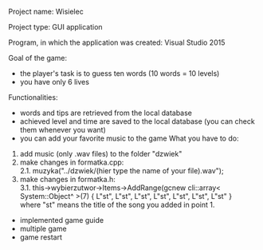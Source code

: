 Project name: Wisielec

Project type: GUI application

Program, in which the application was created: Visual Studio 2015

Goal of the game:
- the player's task is to guess ten words (10 words = 10 levels)
- you have only 6 lives

Functionalities:
- words and tips are retrieved from the local database
- achieved level and time are saved to the local database (you can check them whenever you want)
- you can add your favorite music to the game
What you have to do:
1. add music (only .wav files) to the folder "dzwiek"
2. make changes in formatka.cpp:<br>
2.1. muzyka("../dzwiek/(hier type the name of your file).wav");
3. make changes in formatka.h:<br>
3.1. this->wybierzutwor->Items->AddRange(gcnew cli::array< System::Object^  >(7) {
              L"st", L"st", L"st", L"st", L"st", L"st", L"st" 
              }<br>
where "st" means the title of the song you added in point 1.
 - implemented game guide
 - multiple game
 - game restart
